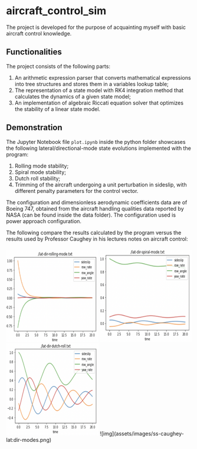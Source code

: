 # aircraft_control_sim

 The project is developed for the purpose of acquainting myself with basic aircraft control knowledge.
 
 ## Functionalities
 
 The project consists of the following parts:
 1. An arithmetic expression parser that converts mathematical expressions into tree structures and stores them in a variables lookup table;
 2. The representation of a state model with RK4 integration method that calculates the dynamics of a given state model;
 3. An implementation of algebraic Riccati equation solver that optimizes the stability of a linear state model.

## Demonstration

The Jupyter Notebook file `plot.ipynb` inside the python folder showcases the following lateral/directional-mode state evolutions implemented with the program:
1. Rolling mode stability;
2. Spiral mode stability;
3. Dutch roll stability;
4. Trimming of the aircraft undergoing a unit perturbation in sideslip, with different penalty parameters for the control vector.

The configuration and dimensionless aerodynamic coefficients data are of Boeing 747, obtained from the aircraft handling qualities data reported by NASA (can be found inside the data folder). The configuration used is power approach configuration.

The following compare the results calculated by the program versus the results used by Professor Caughey in his lectures notes on aircraft control:

###
<img src="https://github.com/liu550/aircraft_control_sim/blob/main/assets/images/ss-rolling-mode.png" width="250" height="250">
<img src="https://github.com/liu550/aircraft_control_sim/blob/main/assets/images/ss-spiral-mode.png" width="250" height="250">
<img src="https://github.com/liu550/aircraft_control_sim/blob/main/assets/images/ss-dutch-roll.png" width="250" height="250">
![img](assets/images/ss-caughey-lat:dir-modes.png)
